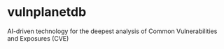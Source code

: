 # vulnplanetdb
AI-driven technology for the deepest analysis of Common Vulnerabilities and Exposures (CVE)
